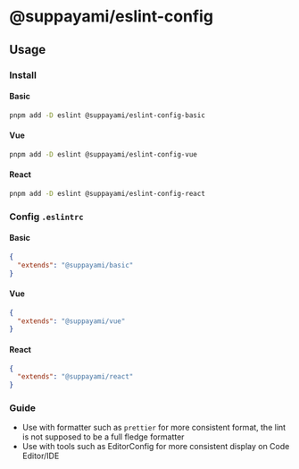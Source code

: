 # @suppayami/eslint-config

## Usage

### Install

#### Basic
```bash
pnpm add -D eslint @suppayami/eslint-config-basic
```

#### Vue
```bash
pnpm add -D eslint @suppayami/eslint-config-vue
```

#### React
```bash
pnpm add -D eslint @suppayami/eslint-config-react
```

### Config `.eslintrc`

#### Basic
```json
{
  "extends": "@suppayami/basic"
}
```

#### Vue
```json
{
  "extends": "@suppayami/vue"
}
```

#### React
```json
{
  "extends": "@suppayami/react"
}
```

### Guide
- Use with formatter such as `prettier` for more consistent format, the lint is not supposed to be a full fledge formatter
- Use with tools such as EditorConfig for more consistent display on Code Editor/IDE
